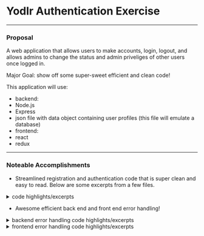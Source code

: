 # Yodlr Authentication Exercise
---

### Proposal

A web application that allows users to make accounts, login, logout, and allows admins to change the status and admin priveliges of other users once logged in.

Major Goal: show off some super-sweet efficient and clean code!

This application will use:
 * backend:
  * Node.js
  * Express
  * json file with data object containing user profiles (this file will emulate a database)
 * frontend:
  * react
  * redux

---

### Noteable Accomplishments

* Streamlined registration and authentication code that is super clean and easy to read. Below are some excerpts from a few files.
<details>
    <summary>code highlights/excerpts</summary>
        Singin.js (signin component, form submission)
        ```
            async function handleSubmit(evt) {
                evt.preventDefault();
                try {
                    let res = await dispatch(LogIn(formData));
                    if (res === 'login failure') throw new Error(res);
                    if (res === 'login success') history.push('/home');
                } catch (err) {
                    alert(err);
                    console.log(err.stack);
                }
            }
        ```
        profileActionCreators.js (front-end signin handler functionality)
        ```
            // ----- [///// ACTION CREATORS /////] -----
            export function LogIn({ email, password }) {
                return async function (dispatch) {
                    try {
                        let { token, id } = await YodlrApi.login(email, password);
                        if (!token) throw new Error();
                        YodlrApi.token = token;
                        await dispatch(setProfileLoggedIn());
                        await dispatch(UpdateProfileData(id));
                        return ('login success');
                    } catch (err) {
                        console.log(err.stack);
                        await dispatch(gotError());
                        return ('login failure');
                    }
                }
            }

            export function UpdateProfileData(id) {
                return async function (dispatch) {
                    try {
                        let user = await YodlrApi.getUser(id);
                        let usersList = [];
                        if (user.isAdmin === true) {
                            usersList = await YodlrApi.getAllUsers();
                        }
                        await dispatch(setProfileData(user, usersList));
                    } catch (err) {
                        console.log(err.stack);
                        await dispatch(gotError());
                    }
                }
            }

            // ----- [///// DISPATCH HANDLERS /////] -----
            export function setProfileLoggedIn() {
                return {
                    type: 'LOGIN'
                }
            }

            export function setProfileData(user, usersList) {
                let { id, firstName, lastName, email, isAdmin, state } = user;

                return {
                    type: 'SET_PROFILE_DATA',
                    id: id,
                    email: email,
                    firstName: firstName,
                    lastName: lastName,
                    isAdmin: isAdmin,
                    state: state,
                    usersList: usersList
                }
            }

            export function gotError() {
                return {
                    type: 'ERROR'
                }
            }
        ```
        yodlr_api.js (API helper for backedn interaction)
        ```
            // ----- [///// CLASS /////] -----
            class YodlrApi {
                static token;
                static BASE_URL = process.env.REACT_APP_BASE_URL || "http://localhost:3001";

                static async login(email, password) {
                    try {
                        let res = await axios.post(`${YodlrApi.BASE_URL}/auth/login`, { email, password });
                        return res.data;
                    } catch (err) {
                        console.log(err);
                        return err;
                    }
                }

                static async getUser(id) {
                    let user = await this.request(`users/${id}`);
                    return user;
                }
            }
        ```
        auth.js (backend express authentication routes for login proccess)
        ```
            // ----- [///// ROUTES /////] -----
            /* User login */
            router.post('/login', async function (req, res, next) {
                try {
                    // validation
                    const validator = jsonschema.validate(req.body, userLoginSchema);
                    if (!validator.valid) {
                        const errs = validator.errors.map(e => e.stack);
                        throw new BadRequestError(errs);
                    }

                    // login with validated data
                    let { email, password } = req.body;
                    let user = await User.authenticate(email, password);
                    let id = user.id;
                    let token = createToken(user);
                    return res.json({ token, id })
                } catch (err) {
                    return next(err);
                }
            });
        ```
        users.js (backend route for fetching user data after authentication)
        ```
            // ----- [///// ROUTES /////] -----
            /* Get a specific user by id */
            router.get('/:id', async function (req, res, next) {
                try {
                    const user = await User.get(req.params.id);
                    return res.json(user);
                } catch (err) {
                    return next(err);
                }
            });
        ```
        user.js (backend model for authentication and fetching data from our fake json database)
        ```
            // ----- [///// CLASS /////] -----
            class User {
                /* Verify user login */
                static async authenticate(email, password) {
                    let user
                    for (let key in users) {
                        if (users[key].email === email) {
                            user = users[key];
                            break
                        }
                    }

                    if (!user) throw new NotFoundError();

                    const isValid = await bcrypt.compare(password, user.password);
                    if (isValid === true) {
                        return user;
                    }

                    throw new UnauthorizedError("Invalid email/password");
                }

                /* Get a specific user by id */
                static async get(id) {
                    let user = users[id];
                    if (!user) throw new NotFoundError();
                    return users[id];
                }
        ```
        tokens.js (backend tokenization using JWT)
        ```
            // ----- [///// MAIN /////] -----
            /** Create and sign a JWT token */
            function createToken(user) {
                console.assert(user.isAdmin !== undefined,
                    "createToken passed user without isAdmin property");
                let payload = {
                    email: user.email,
                    isAdmin: user.isAdmin || false,
                };
                return jwt.sign(payload, SECRET_KEY);
            }
        ```
        ProtectedRoute.js (react-redux route protection component for increased security)
        ```
            const ProtectedRoute = (props) => {
                const profile = useSelector(store => store.profile);

                return (profile.isLoggedIn ? props.children : <Redirect to={{ pathname: '/' }} />)
            }
        ```
        Routes.js (ProtectedRoute in action)
        ```
            function Routes() {
                return (
                    <Switch>
                        <Route path='/signup'><Signup /></Route>
                        <Route path='/signin'><Signin /></Route>
                        <ProtectedRoute path='/home'><Home /></ProtectedRoute>
                        <Route path='/'><Welcome /></Route>
                    </Switch>
                )
            }
        ```

</details>

* Awesome efficient back end and front end error handling!
<details>
    <summary>backend error handling code highlights/excerpts</summary>
        expressError.js (streamlined error class extension)
        ```
            /** ExpressError extends normal JS error so we can
            *  add a status when we make an instance of it.
            *
            *  The error-handling middleware will return this.
            */

            class ExpressError extends Error {
                constructor(message, status) {
                    super();
                    this.message = message;
                    this.status = status;
                }
            }

            /** 404 NOT FOUND error. */
            class NotFoundError extends ExpressError {
                constructor(message = "Not Found") {
                    super(message, 404);
                }
            }

            /** 401 UNAUTHORIZED error. */
            class UnauthorizedError extends ExpressError {
                constructor(message = "Unauthorized") {
                    super(message, 401);
                }
            }

            /** 400 BAD REQUEST error. */
            class BadRequestError extends ExpressError {
                constructor(message = "Bad Request") {
                    super(message, 400);
                }
            }

            /** 403 BAD REQUEST error. */
            class ForbiddenError extends ExpressError {
                constructor(message = "Bad Request") {
                    super(message, 403);
                }
            }
        ```
</details>

<details>
    <summary>frontend error handling code highlights/excerpts</summary>
        try-catch and log error stack from any attempts to interact with backend:
        ```
            async function logout() {
                try {
                    let res = await dispatch(LogOut());
                    if (res === 'logout failure') throw new Error(res);
                    if (res === 'logout success') history.push('/home');
                } catch (err) {
                    alert(err);
                    console.log(err.stack);
                }
            }
        ```
</details>